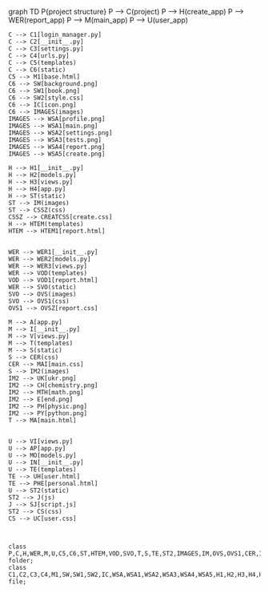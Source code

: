 graph TD
    P{project structure}
    P --> C(project)
    P --> H(create_app)
    P --> WER(report_app)
    P --> M(main_app)
    P --> U(user_app)


    C --> C1[login_manager.py]
    C --> C2[__init__.py]
    C --> C3[settings.py]
    C --> C4[urls.py]
    C --> C5(templates)
    C --> C6(static)
    C5 --> M1[base.html]
    C6 --> SW[background.png]
    C6 --> SW1[book.png]
    C6 --> SW2[style.css]
    C6 --> IC[icon.png]
    C6 --> IMAGES(images)
    IMAGES --> WSA[profile.png]
    IMAGES --> WSA1[main.png]
    IMAGES --> WSA2[settings.png]
    IMAGES --> WSA3[tests.png]
    IMAGES --> WSA4[report.png]
    IMAGES --> WSA5[create.png]

    H --> H1[__init__.py]
    H --> H2[models.py]
    H --> H3[views.py]
    H --> H4[app.py]
    H --> ST(static)
    ST --> IM(images)
    ST --> CSSZ(css)
    CSSZ --> CREATCSS[create.css]
    H --> HTEM(templates)
    HTEM --> HTEM1[report.html]

  
    WER --> WER1[__init__.py]
    WER --> WER2[models.py]
    WER --> WER3[views.py]
    WER --> VOD(templates)
    VOD --> VOD1[report.html]
    WER --> SVO(static)
    SVO --> OVS(images)
    SVO --> OVS1(css)
    OVS1 --> OVSZ[report.css]

    M --> A[app.py]
    M --> I[__init__.py]
    M --> V[views.py]
    M --> T(templates)
    M --> S(static)
    S --> CER(css)
    CER --> MAI[main.css]
    S --> IM2(images)
    IM2 --> UK[ukr.png]
    IM2 --> CH[chemistry.png]
    IM2 --> MTH[math.png]
    IM2 --> E[end.png]
    IM2 --> PH[physic.png]
    IM2 --> PY[python.png]
    T --> MA[main.html]

   
    U --> VI[views.py]
    U --> AP[app.py]
    U --> MO[models.py]
    U --> IN[__init__.py]
    U --> TE(templates)
    TE --> UH[user.html]
    TE --> PHE[personal.html]
    U --> ST2(static)
    ST2 --> J(js)
    J --> SJ[script.js]
    ST2 --> CS(css)
    CS --> UC[user.css]

 

    class P,C,H,WER,M,U,C5,C6,ST,HTEM,VOD,SVO,T,S,TE,ST2,IMAGES,IM,OVS,OVS1,CER,IM2,J,CS folder;
    class C1,C2,C3,C4,M1,SW,SW1,SW2,IC,WSA,WSA1,WSA2,WSA3,WSA4,WSA5,H1,H2,H3,H4,HTEM1,CREATCSS,WER1,WER2,WER3,VOD1,OVSZ,A,I,V,MA,UK,CH,MTH,E,PH,PY,VI,AP,MO,IN,UH,PHE,SJ,UC file;


